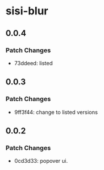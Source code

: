 # sisi-blur

## 0.0.4

### Patch Changes

- 73ddeed: listed

## 0.0.3

### Patch Changes

- 9ff3f44: change to listed versions

## 0.0.2

### Patch Changes

- 0cd3d33: popover ui.
